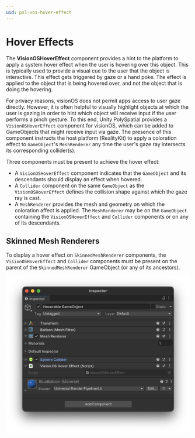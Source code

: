 ```yaml
---
uid: psl-vos-hover-effect
---
```

# Hover Effects

The **VisionOSHoverEffect** component provides a hint to the platform to apply a system hover effect when the user is hovering over this object. This is typically used to provide a visual cue to the user that the object is interactive. This effect gets triggered by gaze or a hand poke. The effect is applied to the object that is being hovered over, and not the object that is doing the hovering.

For privacy reasons, visionOS does not permit apps access to user gaze directly. However, it is often helpful to visually highlight objects at which the user is gazing in order to hint which object will receive input if the user performs a pinch gesture. To this end, Unity PolySpatial provides a `VisionOSHoverEffect` component for visionOS, which can be added to GameObjects that might receive input via gaze. The presence of this component instructs the host platform (RealityKit) to apply a coloration effect to `GameObject`'s `MeshRenderer` any time the user's gaze ray intersects its corresponding collider(s). 

Three components must be present to achieve the hover effect: 

* A `VisionOSHoverEffect` component indicates that the `GameObject` and its descendants should display an effect when hovered.
* A `Collider` component on the same `GameObject` as the `VisionOSHoverEffect` defines the collision shape against which the gaze ray is cast.
* A `MeshRenderer` provides the mesh and geometry on which the coloration affect is applied.  The `MeshRenderer` may be on the `GameObject` containing the `VisionOSHoverEffect` and `Collider` components or on any of its descendants.

## Skinned Mesh Renderers
To display a hover effect on `SkinnedMeshRenderer` components, the `VisionOSHoverEffect` and `Collider` components must be present on the parent of the `SkinnedMeshRenderer` GameObject (or any of its ancestors).

![VisionOSHoverEffect](images/ReferenceGuide/VisionOSHoverEffect.png)
